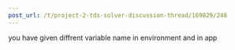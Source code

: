 ```yaml
---
post_url: /t/project-2-tds-solver-discussion-thread/169029/248
---
```

you have given diffrent variable name in environment and in app